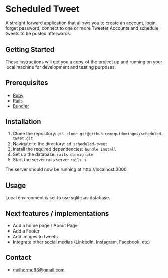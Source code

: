 # Scheduled Tweet

A straight forward application that allows you to create an account, login, forget password, connect to one or more Tweeter Accounts and schedule tweets to be posted afterwards.

## Getting Started

These instructions will get you a copy of the project up and running on your local machine for development and testing purposes.

## Prerequisites
* [Ruby](https://www.ruby-lang.org/en/downloads/)
* [Rails](https://rubyonrails.org/)
* [Bundler](https://bundler.io/)

## Installation

1. Clone the repository: `git clone git@github.com:guidomingos/scheduled-tweet.git`
2. Navigate to the directory: `cd scheduled-tweet`
3. Install the required dependencies: `bundle install`
4. Set up the database: `rails db:migrate`
5. Start the server rails server `rails s`

The server should now be running at http://localhost:3000.

## Usage

Local environment is set to use sqlite as database.

## Next features / implementations

* Add a home page / About Page
* Add a Footer
* Add images to tweets
* Integrate other social medias (LinkedIn, Instagram, Facebook, etc)

## Contact

* guilherme63@gmail.com 



